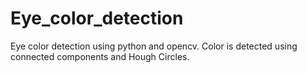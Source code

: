 # Eye_color_detection

Eye color detection using python and opencv. Color is detected using connected components and Hough Circles. 
